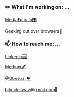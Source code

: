 ### ✏️ What I'm working on: ...

  [MediaEdits.io🎛](https://mediaedits.io/)
  
  Geeking out over browsers🤖
  
### 📫 How to reach me: ...

  [LinkedIn🆒](https://www.linkedin.com/in/bailey-mckelway/)
  
  [Medium🖋](https://medium.com/@bjlmckelway)
  
  [@Bbeebs_🐦](https://twitter.com/Bbeebs_)
  
  bjlmckelway@gmail.com📧


